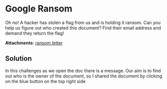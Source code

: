 # Google Ransom

Oh no! A hacker has stolen a flag from us and is holding it ransom. Can you help us figure out who created this document? Find their email address and demand 
they return the flag!

**Attachments**: 
[ransom letter](https://docs.google.com/document/d/1MbY-aT4WY6jcfTugUEpLTjPQyIL9pnZgX_jP8d8G2Uo/edit?usp=sharing)

## Solution
In this challenges as we open the doc there is a message. Our aim is to find out who is the owner of the document, so I shared the document by clicking on the blue button
on the top right side 
